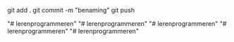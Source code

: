 git add .
git commit -m "benaming"
git push

"# lerenprogrammeren" 
"# lerenprogrammeren" 
"# lerenprogrammeren" 
"# lerenprogrammeren" 
"# lerenprogrammeren" 
